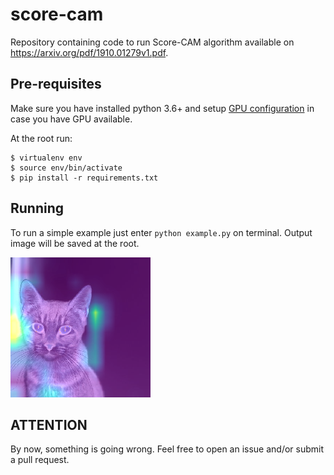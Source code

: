 # score-cam
Repository containing code to run Score-CAM algorithm available on https://arxiv.org/pdf/1910.01279v1.pdf.

## Pre-requisites

Make sure you have installed python 3.6+ and setup [GPU configuration](https://www.tensorflow.org/install/gpu) in case you have GPU available.

At the root run:

```
$ virtualenv env
$ source env/bin/activate
$ pip install -r requirements.txt
```

## Running

To run a simple example just enter ```python example.py``` on terminal. Output image will be saved at the root.

![alt text](./score_cam.png)

## ATTENTION

By now, something is going wrong. Feel free to open an issue and/or submit a pull request.